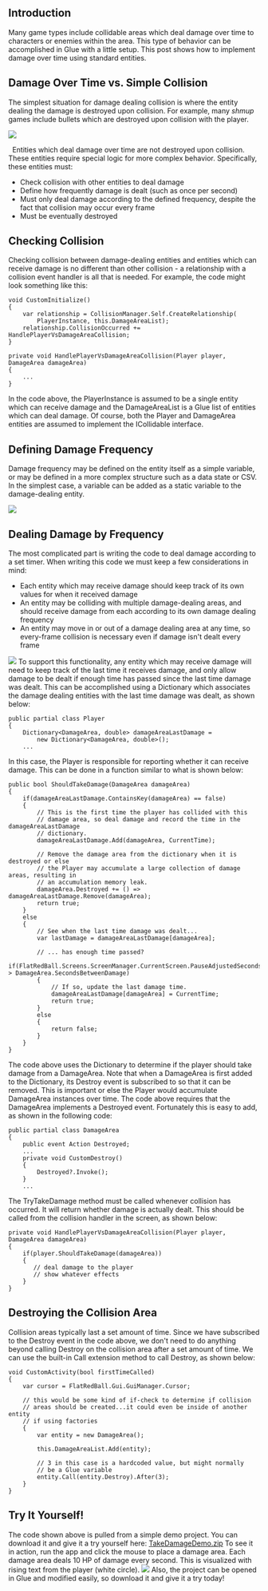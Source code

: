 ## Introduction

Many game types include collidable areas which deal damage over time to characters or enemies within the area. This type of behavior can be accomplished in Glue with a little setup. This post shows how to implement damage over time using standard entities.

## Damage Over Time vs. Simple Collision

The simplest situation for damage dealing collision is where the entity dealing the damage is destroyed upon collision. For example, many *shmup* games include bullets which are destroyed upon collision with the player.

![](/media/2020-11-img_5fbd7de1be7f9.png)

  Entities which deal damage over time are not destroyed upon collision. These entities require special logic for more complex behavior. Specifically, these entities must:

-   Check collision with other entities to deal damage
-   Define how frequently damage is dealt (such as once per second)
-   Must only deal damage according to the defined frequency, despite the fact that collision may occur every frame
-   Must be eventually destroyed

## Checking Collision

Checking collision between damage-dealing entities and entities which can receive damage is no different than other collision - a relationship with a collision event handler is all that is needed. For example, the code might look something like this:

``` lang:c#
void CustomInitialize()
{
    var relationship = CollisionManager.Self.CreateRelationship(
        PlayerInstance, this.DamageAreaList);
    relationship.CollisionOccurred += HandlePlayerVsDamageAreaCollision;
}

private void HandlePlayerVsDamageAreaCollision(Player player, DamageArea damageArea)
{
    ...
}
```

In the code above, the PlayerInstance is assumed to be a single entity which can receive damage and the DamageAreaList is a Glue list of entities which can deal damage. Of course, both the Player and DamageArea entities are assumed to implement the ICollidable interface.

## Defining Damage Frequency

Damage frequency may be defined on the entity itself as a simple variable, or may be defined in a more complex structure such as a data state or CSV. In the simplest case, a variable can be added as a static variable to the damage-dealing entity.

![](/media/2019-05-img_5ccfbcc3cdd5c.png)

## Dealing Damage by Frequency

The most complicated part is writing the code to deal damage according to a set timer. When writing this code we must keep a few considerations in mind:

-   Each entity which may receive damage should keep track of its own values for when it received damage
-   An entity may be colliding with multiple damage-dealing areas, and should receive damage from each according to its own damage dealing frequency
-   An entity may move in or out of a damage dealing area at any time, so every-frame collision is necessary even if damage isn't dealt every frame

![](https://cdn.wikimg.net/strategywiki/images/b/bc/Diablo_firewalls_screenshot.jpg) To support this functionality, any entity which may receive damage will need to keep track of the last time it receives damage, and only allow damage to be dealt if enough time has passed since the last time damage was dealt. This can be accomplished using a Dictionary which associates the damage dealing entities with the last time damage was dealt, as shown below:

``` lang:c#
public partial class Player
{
    Dictionary<DamageArea, double> damageAreaLastDamage =
        new Dictionary<DamageArea, double>();
    ...
```

In this case, the Player is responsible for reporting whether it can receive damage. This can be done in a function similar to what is shown below:

``` lang:c#
public bool ShouldTakeDamage(DamageArea damageArea)
{
    if(damageAreaLastDamage.ContainsKey(damageArea) == false)
    {
        // This is the first time the player has collided with this
        // damage area, so deal damage and record the time in the damageAreaLastDamage
        // dictionary.
        damageAreaLastDamage.Add(damageArea, CurrentTime);

        // Remove the damage area from the dictionary when it is destroyed or else
        // the Player may accumulate a large collection of damage areas, resulting in
        // an accumulation memory leak.
        damageArea.Destroyed += () => damageAreaLastDamage.Remove(damageArea);
        return true;
    }
    else
    {
        // See when the last time damage was dealt...
        var lastDamage = damageAreaLastDamage[damageArea];

        // ... has enough time passed?
        if(FlatRedBall.Screens.ScreenManager.CurrentScreen.PauseAdjustedSecondsSince(lastDamage) > DamageArea.SecondsBetweenDamage)
        {
            // If so, update the last damage time.
            damageAreaLastDamage[damageArea] = CurrentTime;
            return true;
        }
        else
        {
            return false;
        }
    }
}
```

The code above uses the Dictionary to determine if the player should take damage from a DamageArea. Note that when a DamageArea is first added to the Dictionary, its Destroy event is subscribed to so that it can be removed. This is important or else the Player would accumulate DamageArea instances over time. The code above requires that the DamageArea implements a Destroyed event. Fortunately this is easy to add, as shown in the following code:

``` lang:c#
public partial class DamageArea
{
    public event Action Destroyed;
    ...
    private void CustomDestroy()
    {
        Destroyed?.Invoke();
    }
    ...
```

The TryTakeDamage method must be called whenever collision has occurred. It will return whether damage is actually dealt. This should be called from the collision handler in the screen, as shown below:

``` lang:c#
private void HandlePlayerVsDamageAreaCollision(Player player, DamageArea damageArea)
{
    if(player.ShouldTakeDamage(damageArea))
    {
       // deal damage to the player
       // show whatever effects
    }
}
```

## Destroying the Collision Area

Collision areas typically last a set amount of time. Since we have subscribed to the Destroy event in the code above, we don't need to do anything beyond calling Destroy on the collision area after a set amount of time. We can use the built-in Call extension method to call Destroy, as shown below:

``` lang:c#
void CustomActivity(bool firstTimeCalled)
{
    var cursor = FlatRedBall.Gui.GuiManager.Cursor;

    // this would be some kind of if-check to determine if collision
    // areas should be created...it could even be inside of another entity
    // if using factories
    {
        var entity = new DamageArea();
        
        this.DamageAreaList.Add(entity);

        // 3 in this case is a hardcoded value, but might normally
        // be a Glue variable
        entity.Call(entity.Destroy).After(3);
    }
}
```

## Try It Yourself!

The code shown above is pulled from a simple demo project. You can download it and give it a try yourself here: [TakeDamageDemo.zip](http://files.flatredball.com/content/Tutorials/Blogs/TakeDamageDemo.zip) To see it in action, run the app and click the mouse to place a damage area. Each damage area deals 10 HP of damage every second. This is visualized with rising text from the player (white circle). [![](/media/2019-05-2019-05-05_23-10-48.gif)](/media/2019-05-2019-05-05_23-10-48.gif) Also, the project can be opened in Glue and modified easily, so download it and give it a try today!

